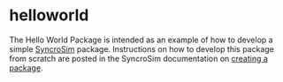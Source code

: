 # helloworld
The Hello World Package is intended as an example of how to develop a simple [SyncroSim]( https://syncrosim.com/ ) package.  Instructions on how to develop this package from scratch are posted in the SyncroSim documentation on [creating a package](http://docs.syncrosim.com/how_to_guides/package_create_bundle.html).

